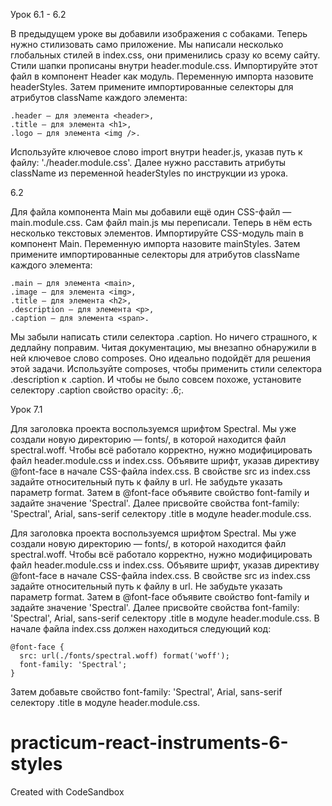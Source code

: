 Урок 6.1 - 6.2

В предыдущем уроке вы добавили изображения с собаками. Теперь нужно стилизовать само приложение. Мы написали несколько глобальных стилей в index.css, они применились сразу ко всему сайту.
Стили шапки прописаны внутри header.module.css. Импортируйте этот файл в компонент Header как модуль. Переменную импорта назовите headerStyles. Затем примените импортированные селекторы для атрибутов className каждого элемента:

    .header — для элемента <header>,
    .title — для элемента <h1>,
    .logo — для элемента <img />.

Используйте ключевое слово import внутри header.js, указав путь к файлу: './header.module.css'.
Далее нужно расставить атрибуты className из переменной headerStyles по инструкции из урока.

6.2

Для файла компонента Main мы добавили ещё один CSS-файл — main.module.css. Сам файл main.js мы переписали. Теперь в нём есть несколько текстовых элементов.
Импортируйте CSS-модуль main в компонент Main. Переменную импорта назовите mainStyles. Затем примените импортированные селекторы для атрибутов className каждого элемента:

    .main — для элемента <main>,
    .image — для элемента <img>,
    .title — для элемента <h2>,
    .description — для элемента <p>,
    .caption — для элемента <span>.

Мы забыли написать стили селектора .caption. Но ничего страшного, к дедлайну поправим. Читая документацию, мы внезапно обнаружили в ней ключевое слово composes. Оно идеально подойдёт для решения этой задачи. Используйте composes, чтобы применить стили селектора .description к .caption. И чтобы не было совсем похоже, установите селектору .caption свойство opacity: .6;.

Урок 7.1

Для заголовка проекта воспользуемся шрифтом Spectral. Мы уже создали новую директорию — fonts/, в которой находится файл spectral.woff. Чтобы всё работало корректно, нужно модифицировать файл header.module.css и index.css.
Объявите шрифт, указав директиву @font-face в начале CSS-файла index.css.
В свойстве src из index.css задайте относительный путь к файлу в url. Не забудьте указать параметр format.
Затем в @font-face объявите свойство font-family и задайте значение 'Spectral'.
Далее присвойте свойства font-family: 'Spectral', Arial, sans-serif селектору .title в модуле header.module.css.

Для заголовка проекта воспользуемся шрифтом Spectral. Мы уже создали новую директорию — fonts/, в которой находится файл spectral.woff. Чтобы всё работало корректно, нужно модифицировать файл header.module.css и index.css.
Объявите шрифт, указав директиву @font-face в начале CSS-файла index.css.
В свойстве src из index.css задайте относительный путь к файлу в url. Не забудьте указать параметр format.
Затем в @font-face объявите свойство font-family и задайте значение 'Spectral'.
Далее присвойте свойства font-family: 'Spectral', Arial, sans-serif селектору .title в модуле header.module.css.
В начале файла index.css должен находиться следующий код:

    @font-face {
      src: url(./fonts/spectral.woff) format('woff');
      font-family: 'Spectral';
    } 

Затем добавьте свойство font-family: 'Spectral', Arial, sans-serif селектору .title в модуле header.module.css.


# practicum-react-instruments-6-styles
Created with CodeSandbox
